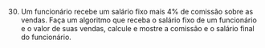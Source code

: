 30. Um funcionário recebe um salário fixo mais 4% de comissão sobre as vendas.
Faça um algoritmo que receba o salário fixo de um funcionário e o valor de suas vendas, calcule e mostre a comissão e o salário final do funcionário.